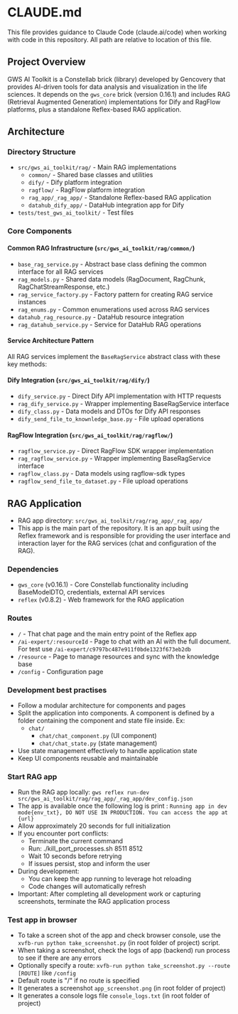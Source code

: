 # CLAUDE.md

This file provides guidance to Claude Code (claude.ai/code) when working with code in this repository. All path are relative to location of this file.

## Project Overview

GWS AI Toolkit is a Constellab brick (library) developed by Gencovery that provides AI-driven tools for data analysis and visualization in the life sciences. It depends on the `gws_core` brick (version 0.16.1) and includes RAG (Retrieval Augmented Generation) implementations for Dify and RagFlow platforms, plus a standalone Reflex-based RAG application.

## Architecture

### Directory Structure
- `src/gws_ai_toolkit/rag/` - Main RAG implementations
  - `common/` - Shared base classes and utilities
  - `dify/` - Dify platform integration  
  - `ragflow/` - RagFlow platform integration
  - `rag_app/_rag_app/` - Standalone Reflex-based RAG application
  - `datahub_dify_app/` - DataHub integration app for Dify
- `tests/test_gws_ai_toolkit/` - Test files

### Core Components

#### Common RAG Infrastructure (`src/gws_ai_toolkit/rag/common/`)
- `base_rag_service.py` - Abstract base class defining the common interface for all RAG services
- `rag_models.py` - Shared data models (RagDocument, RagChunk, RagChatStreamResponse, etc.)
- `rag_service_factory.py` - Factory pattern for creating RAG service instances
- `rag_enums.py` - Common enumerations used across RAG services
- `datahub_rag_resource.py` - DataHub resource integration
- `rag_datahub_service.py` - Service for DataHub RAG operations

#### Service Architecture Pattern
All RAG services implement the `BaseRagService` abstract class with these key methods:

#### Dify Integration (`src/gws_ai_toolkit/rag/dify/`)
- `dify_service.py` - Direct Dify API implementation with HTTP requests
- `rag_dify_service.py` - Wrapper implementing BaseRagService interface
- `dify_class.py` - Data models and DTOs for Dify API responses
- `dify_send_file_to_knownledge_base.py` - File upload operations

#### RagFlow Integration (`src/gws_ai_toolkit/rag/ragflow/`)
- `ragflow_service.py` - Direct RagFlow SDK wrapper implementation  
- `rag_ragflow_service.py` - Wrapper implementing BaseRagService interface
- `ragflow_class.py` - Data models using ragflow-sdk types
- `ragflow_send_file_to_dataset.py` - File upload operations

## RAG Application
- RAG app directory: `src/gws_ai_toolkit/rag/rag_app/_rag_app/`
- This app is the main part of the repository. It is an app built using the Reflex framework and is responsible for providing the user interface and interaction layer for the RAG services (chat and configuration of the RAG).

### Dependencies
- `gws_core` (v0.16.1) - Core Constellab functionality including BaseModelDTO, credentials, external API services
- `reflex` (v0.8.2) - Web framework for the RAG application

### Routes
- `/` - That chat page and the main entry point of the Reflex app
- `/ai-expert/:resourceId` - Page to chat with an AI with the full document. For test use `/ai-expert/c9797bc487e911f0bde1323f673eb2db`
- `/resource` - Page to manage resources and sync with the knowledge base
- `/config` - Configuration page

### Development best practises
- Follow a modular architecture for components and pages
- Split the application into components. A component is defined by a folder containing the component and state file inside. Ex:
  - `chat/`
    - `chat/chat_component.py` (UI component)
    - `chat/chat_state.py` (state management)
- Use state management effectively to handle application state
- Keep UI components reusable and maintainable

### Start RAG app
- Run the RAG app locally: `gws reflex run-dev src/gws_ai_toolkit/rag/rag_app/_rag_app/dev_config.json` 
- The app is available once the following log is print : `Running app in dev mode{env_txt}, DO NOT USE IN PRODUCTION. You can access the app at {url}`
- Allow approximately 20 seconds for full initialization
- If you encounter port conflicts:
  - Terminate the current command
  - Run: ./kill_port_processes.sh 8511 8512
  - Wait 10 seconds before retrying
  - If issues persist, stop and inform the user
- During development:
  - You can keep the app running to leverage hot reloading
  - Code changes will automatically refresh
- Important: After completing all development work or capturing screenshots, terminate the RAG application process

### Test app in browser
- To take a screen shot of the app and check browser console, use the `xvfb-run python take_screenshot.py` (in root folder of project) script.
- When taking a screenshot, check the logs of app (backend) run process to see if there are any errors 
- Optionally specify a route: `xvfb-run python take_screenshot.py --route [ROUTE]` like `/config`
- Default route is "/" if no route is specified
- It generates a screenshot `app_screenshot.png` (in root folder of project)
- It generates a console logs file `console_logs.txt` (in root folder of project)